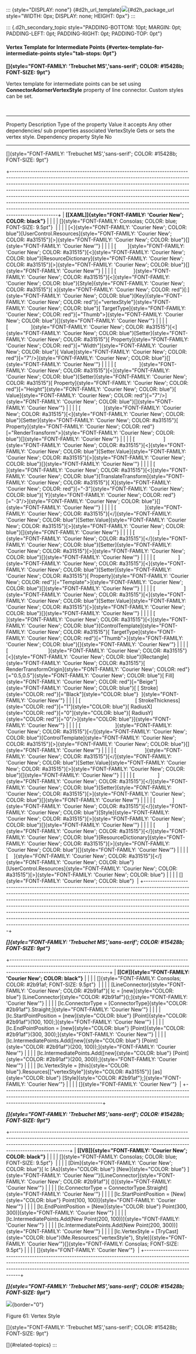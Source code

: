 ::: {style="DISPLAY: none"}
[](ms-xhelp:///?Id=d2h_url_template){#d2h_url_template}![](!package_url!){#d2h_package_url style="WIDTH: 0px; DISPLAY: none; HEIGHT: 0px"}
:::

::: {.d2h_secondary_topic style="PADDING-BOTTOM: 10pt; MARGIN: 0pt; PADDING-LEFT: 0pt; PADDING-RIGHT: 0pt; PADDING-TOP: 0pt"}
#### Vertex Template for Intermediate Points {#vertex-template-for-intermediate-points style="tab-stops: 0pt"}

**[]{style="FONT-FAMILY: 'Trebuchet MS','sans-serif'; COLOR: #15428b; FONT-SIZE: 9pt"}** 

Vertex template for intermediate points can be set using **ConnectorAdornerVertexStyle** property of line connector. Custom styles can be set.

 

  ------------- -------------------------------- ---------------------- ------------------ ---------------------------------------------------
  Property      Description                      Type of the property   Value it accepts   Any other dependencies/ sub properties associated
  VertexStyle   Gets or sets the vertex style.   Dependency property    Style              No
  ------------- -------------------------------- ---------------------- ------------------ ---------------------------------------------------

[]{style="FONT-FAMILY: 'Trebuchet MS','sans-serif'; COLOR: #15428b; FONT-SIZE: 9pt"} 

+--------------------------------------------------------------------------------------------------------------------------------------------------------------------------------------------------------------------------------------------------------------------------------------------------------------------------------------------------------------------------------------------------------------------------------------------------------------------------------------------------------------------------------------------------------------------------------------+
| **[\[XAML\]]{style="FONT-FAMILY: 'Courier New'; COLOR: black"}**                                                                                                                                                                                                                                                                                                                                                                                                                                                                                                                     |
|                                                                                                                                                                                                                                                                                                                                                                                                                                                                                                                                                                                      |
| []{style="FONT-FAMILY: Consolas; COLOR: blue; FONT-SIZE: 9.5pt"}                                                                                                                                                                                                                                                                                                                                                                                                                                                                                                                     |
|                                                                                                                                                                                                                                                                                                                                                                                                                                                                                                                                                                                      |
| [\<]{style="FONT-FAMILY: 'Courier New'; COLOR: blue"}[UserControl.Resources]{style="FONT-FAMILY: 'Courier New'; COLOR: #a31515"}[\>]{style="FONT-FAMILY: 'Courier New'; COLOR: blue"}[]{style="FONT-FAMILY: 'Courier New'"}                                                                                                                                                                                                                                                                                                                                                          |
|                                                                                                                                                                                                                                                                                                                                                                                                                                                                                                                                                                                      |
| [        ]{style="FONT-FAMILY: 'Courier New'; COLOR: #a31515"}[\<]{style="FONT-FAMILY: 'Courier New'; COLOR: blue"}[ResourceDictionary]{style="FONT-FAMILY: 'Courier New'; COLOR: #a31515"}[\>]{style="FONT-FAMILY: 'Courier New'; COLOR: blue"}[]{style="FONT-FAMILY: 'Courier New'"}                                                                                                                                                                                                                                                                                               |
|                                                                                                                                                                                                                                                                                                                                                                                                                                                                                                                                                                                      |
| [            ]{style="FONT-FAMILY: 'Courier New'; COLOR: #a31515"}[\<]{style="FONT-FAMILY: 'Courier New'; COLOR: blue"}[Style]{style="FONT-FAMILY: 'Courier New'; COLOR: #a31515"}[ x]{style="FONT-FAMILY: 'Courier New'; COLOR: red"}[:]{style="FONT-FAMILY: 'Courier New'; COLOR: blue"}[Key]{style="FONT-FAMILY: 'Courier New'; COLOR: red"}[=\"vertexStyle\"]{style="FONT-FAMILY: 'Courier New'; COLOR: blue"}[ TargetType]{style="FONT-FAMILY: 'Courier New'; COLOR: red"}[=\"Thumb\"\>]{style="FONT-FAMILY: 'Courier New'; COLOR: blue"}[]{style="FONT-FAMILY: 'Courier New'"} |
|                                                                                                                                                                                                                                                                                                                                                                                                                                                                                                                                                                                      |
| [                ]{style="FONT-FAMILY: 'Courier New'; COLOR: #a31515"}[\<]{style="FONT-FAMILY: 'Courier New'; COLOR: blue"}[Setter]{style="FONT-FAMILY: 'Courier New'; COLOR: #a31515"}[ Property]{style="FONT-FAMILY: 'Courier New'; COLOR: red"}[=\"Width\"]{style="FONT-FAMILY: 'Courier New'; COLOR: blue"}[ Value]{style="FONT-FAMILY: 'Courier New'; COLOR: red"}[=\"7\"/\>]{style="FONT-FAMILY: 'Courier New'; COLOR: blue"}[]{style="FONT-FAMILY: 'Courier New'"}                                                                                                            |
|                                                                                                                                                                                                                                                                                                                                                                                                                                                                                                                                                                                      |
| [                ]{style="FONT-FAMILY: 'Courier New'; COLOR: #a31515"}[\<]{style="FONT-FAMILY: 'Courier New'; COLOR: blue"}[Setter]{style="FONT-FAMILY: 'Courier New'; COLOR: #a31515"}[ Property]{style="FONT-FAMILY: 'Courier New'; COLOR: red"}[=\"Height\"]{style="FONT-FAMILY: 'Courier New'; COLOR: blue"}[ Value]{style="FONT-FAMILY: 'Courier New'; COLOR: red"}[=\"7\"/\>]{style="FONT-FAMILY: 'Courier New'; COLOR: blue"}[]{style="FONT-FAMILY: 'Courier New'"}                                                                                                           |
|                                                                                                                                                                                                                                                                                                                                                                                                                                                                                                                                                                                      |
| [                ]{style="FONT-FAMILY: 'Courier New'; COLOR: #a31515"}[\<]{style="FONT-FAMILY: 'Courier New'; COLOR: blue"}[Setter]{style="FONT-FAMILY: 'Courier New'; COLOR: #a31515"}[ Property]{style="FONT-FAMILY: 'Courier New'; COLOR: red"}[=\"RenderTransform\"\>]{style="FONT-FAMILY: 'Courier New'; COLOR: blue"}[]{style="FONT-FAMILY: 'Courier New'"}                                                                                                                                                                                                                    |
|                                                                                                                                                                                                                                                                                                                                                                                                                                                                                                                                                                                      |
| [                    ]{style="FONT-FAMILY: 'Courier New'; COLOR: #a31515"}[\<]{style="FONT-FAMILY: 'Courier New'; COLOR: blue"}[Setter.Value]{style="FONT-FAMILY: 'Courier New'; COLOR: #a31515"}[\>]{style="FONT-FAMILY: 'Courier New'; COLOR: blue"}[]{style="FONT-FAMILY: 'Courier New'"}                                                                                                                                                                                                                                                                                         |
|                                                                                                                                                                                                                                                                                                                                                                                                                                                                                                                                                                                      |
| [                        ]{style="FONT-FAMILY: 'Courier New'; COLOR: #a31515"}[\<]{style="FONT-FAMILY: 'Courier New'; COLOR: blue"}[TranslateTransform]{style="FONT-FAMILY: 'Courier New'; COLOR: #a31515"}[ X]{style="FONT-FAMILY: 'Courier New'; COLOR: red"}[=\"-3\"]{style="FONT-FAMILY: 'Courier New'; COLOR: blue"}[ Y]{style="FONT-FAMILY: 'Courier New'; COLOR: red"}[=\"-3\"/\>]{style="FONT-FAMILY: 'Courier New'; COLOR: blue"}[]{style="FONT-FAMILY: 'Courier New'"}                                                                                                     |
|                                                                                                                                                                                                                                                                                                                                                                                                                                                                                                                                                                                      |
| [                    ]{style="FONT-FAMILY: 'Courier New'; COLOR: #a31515"}[\</]{style="FONT-FAMILY: 'Courier New'; COLOR: blue"}[Setter.Value]{style="FONT-FAMILY: 'Courier New'; COLOR: #a31515"}[\>]{style="FONT-FAMILY: 'Courier New'; COLOR: blue"}[]{style="FONT-FAMILY: 'Courier New'"}                                                                                                                                                                                                                                                                                        |
|                                                                                                                                                                                                                                                                                                                                                                                                                                                                                                                                                                                      |
| [                ]{style="FONT-FAMILY: 'Courier New'; COLOR: #a31515"}[\</]{style="FONT-FAMILY: 'Courier New'; COLOR: blue"}[Setter]{style="FONT-FAMILY: 'Courier New'; COLOR: #a31515"}[\>]{style="FONT-FAMILY: 'Courier New'; COLOR: blue"}[]{style="FONT-FAMILY: 'Courier New'"}                                                                                                                                                                                                                                                                                                  |
|                                                                                                                                                                                                                                                                                                                                                                                                                                                                                                                                                                                      |
| [                ]{style="FONT-FAMILY: 'Courier New'; COLOR: #a31515"}[\<]{style="FONT-FAMILY: 'Courier New'; COLOR: blue"}[Setter]{style="FONT-FAMILY: 'Courier New'; COLOR: #a31515"}[ Property]{style="FONT-FAMILY: 'Courier New'; COLOR: red"}[=\"Template\"\>]{style="FONT-FAMILY: 'Courier New'; COLOR: blue"}[]{style="FONT-FAMILY: 'Courier New'"}                                                                                                                                                                                                                           |
|                                                                                                                                                                                                                                                                                                                                                                                                                                                                                                                                                                                      |
| [                    ]{style="FONT-FAMILY: 'Courier New'; COLOR: #a31515"}[\<]{style="FONT-FAMILY: 'Courier New'; COLOR: blue"}[Setter.Value]{style="FONT-FAMILY: 'Courier New'; COLOR: #a31515"}[\>]{style="FONT-FAMILY: 'Courier New'; COLOR: blue"}[]{style="FONT-FAMILY: 'Courier New'"}                                                                                                                                                                                                                                                                                         |
|                                                                                                                                                                                                                                                                                                                                                                                                                                                                                                                                                                                      |
| [                        ]{style="FONT-FAMILY: 'Courier New'; COLOR: #a31515"}[\<]{style="FONT-FAMILY: 'Courier New'; COLOR: blue"}[ControlTemplate]{style="FONT-FAMILY: 'Courier New'; COLOR: #a31515"}[ TargetType]{style="FONT-FAMILY: 'Courier New'; COLOR: red"}[=\"Thumb\"\>]{style="FONT-FAMILY: 'Courier New'; COLOR: blue"}[]{style="FONT-FAMILY: 'Courier New'"}                                                                                                                                                                                                           |
|                                                                                                                                                                                                                                                                                                                                                                                                                                                                                                                                                                                      |
| [                            ]{style="FONT-FAMILY: 'Courier New'; COLOR: #a31515"}[\<]{style="FONT-FAMILY: 'Courier New'; COLOR: blue"}[Rectangle]{style="FONT-FAMILY: 'Courier New'; COLOR: #a31515"}[ RenderTransformOrigin]{style="FONT-FAMILY: 'Courier New'; COLOR: red"}[=\"0.5,0.5\"]{style="FONT-FAMILY: 'Courier New'; COLOR: blue"}[ Fill]{style="FONT-FAMILY: 'Courier New'; COLOR: red"}[=\"Beige\"]{style="FONT-FAMILY: 'Courier New'; COLOR: blue"}[ [ Stroke]{style="COLOR: red"}[=\"Black\"]{style="COLOR: blue"}  ]{style="FONT-FAMILY: 'Courier New'"}             |
|                                                                                                                                                                                                                                                                                                                                                                                                                                                                                                                                                                                      |
| [                                      [ StrokeThickness]{style="COLOR: red"}[=\"1\"]{style="COLOR: blue"}[ RadiusX]{style="COLOR: red"}[=\"0\"]{style="COLOR: blue"}[ RadiusY]{style="COLOR: red"}[=\"0\"/\>]{style="COLOR: blue"}]{style="FONT-FAMILY: 'Courier New'"}                                                                                                                                                                                                                                                                                                             |
|                                                                                                                                                                                                                                                                                                                                                                                                                                                                                                                                                                                      |
| [                        ]{style="FONT-FAMILY: 'Courier New'; COLOR: #a31515"}[\</]{style="FONT-FAMILY: 'Courier New'; COLOR: blue"}[ControlTemplate]{style="FONT-FAMILY: 'Courier New'; COLOR: #a31515"}[\>]{style="FONT-FAMILY: 'Courier New'; COLOR: blue"}[]{style="FONT-FAMILY: 'Courier New'"}                                                                                                                                                                                                                                                                                 |
|                                                                                                                                                                                                                                                                                                                                                                                                                                                                                                                                                                                      |
| [                    ]{style="FONT-FAMILY: 'Courier New'; COLOR: #a31515"}[\</]{style="FONT-FAMILY: 'Courier New'; COLOR: blue"}[Setter.Value]{style="FONT-FAMILY: 'Courier New'; COLOR: #a31515"}[\>]{style="FONT-FAMILY: 'Courier New'; COLOR: blue"}[]{style="FONT-FAMILY: 'Courier New'"}                                                                                                                                                                                                                                                                                        |
|                                                                                                                                                                                                                                                                                                                                                                                                                                                                                                                                                                                      |
| [                ]{style="FONT-FAMILY: 'Courier New'; COLOR: #a31515"}[\</]{style="FONT-FAMILY: 'Courier New'; COLOR: blue"}[Setter]{style="FONT-FAMILY: 'Courier New'; COLOR: #a31515"}[\>]{style="FONT-FAMILY: 'Courier New'; COLOR: blue"}[]{style="FONT-FAMILY: 'Courier New'"}                                                                                                                                                                                                                                                                                                  |
|                                                                                                                                                                                                                                                                                                                                                                                                                                                                                                                                                                                      |
| [            ]{style="FONT-FAMILY: 'Courier New'; COLOR: #a31515"}[\</]{style="FONT-FAMILY: 'Courier New'; COLOR: blue"}[Style]{style="FONT-FAMILY: 'Courier New'; COLOR: #a31515"}[\>]{style="FONT-FAMILY: 'Courier New'; COLOR: blue"}[]{style="FONT-FAMILY: 'Courier New'"}                                                                                                                                                                                                                                                                                                       |
|                                                                                                                                                                                                                                                                                                                                                                                                                                                                                                                                                                                      |
| [        ]{style="FONT-FAMILY: 'Courier New'; COLOR: #a31515"}[\</]{style="FONT-FAMILY: 'Courier New'; COLOR: blue"}[ResourceDictionary]{style="FONT-FAMILY: 'Courier New'; COLOR: #a31515"}[\>]{style="FONT-FAMILY: 'Courier New'; COLOR: blue"}[]{style="FONT-FAMILY: 'Courier New'"}                                                                                                                                                                                                                                                                                              |
|                                                                                                                                                                                                                                                                                                                                                                                                                                                                                                                                                                                      |
| [    ]{style="FONT-FAMILY: 'Courier New'; COLOR: #a31515"}[\</]{style="FONT-FAMILY: 'Courier New'; COLOR: blue"}[UserControl.Resources]{style="FONT-FAMILY: 'Courier New'; COLOR: #a31515"}[\>]{style="FONT-FAMILY: 'Courier New'; COLOR: blue"}                                                                                                                                                                                                                                                                                                                                     |
|                                                                                                                                                                                                                                                                                                                                                                                                                                                                                                                                                                                      |
| []{style="FONT-FAMILY: 'Courier New'; COLOR: blue"}                                                                                                                                                                                                                                                                                                                                                                                                                                                                                                                                  |
+--------------------------------------------------------------------------------------------------------------------------------------------------------------------------------------------------------------------------------------------------------------------------------------------------------------------------------------------------------------------------------------------------------------------------------------------------------------------------------------------------------------------------------------------------------------------------------------+

***[]{style="FONT-FAMILY: 'Trebuchet MS','sans-serif'; COLOR: #15428b; FONT-SIZE: 9pt"}*** 

+------------------------------------------------------------------------------------------------------------------------------------------------------------------------------------------------------+
| **[\[C#\]]{style="FONT-FAMILY: 'Courier New'; COLOR: black"}**                                                                                                                                       |
|                                                                                                                                                                                                      |
| []{style="FONT-FAMILY: Consolas; COLOR: #2b91af; FONT-SIZE: 9.5pt"}                                                                                                                                  |
|                                                                                                                                                                                                      |
| [LineConnector]{style="FONT-FAMILY: 'Courier New'; COLOR: #2b91af"}[ lc = [new]{style="COLOR: blue"} [LineConnector]{style="COLOR: #2b91af"}();]{style="FONT-FAMILY: 'Courier New'"}                 |
|                                                                                                                                                                                                      |
| [lc.ConnectorType = [ConnectorType]{style="COLOR: #2b91af"}.Straight;]{style="FONT-FAMILY: 'Courier New'"}                                                                                           |
|                                                                                                                                                                                                      |
| [lc.StartPointPosition = [new]{style="COLOR: blue"} [Point]{style="COLOR: #2b91af"}(100, 100);]{style="FONT-FAMILY: 'Courier New'"}                                                                  |
|                                                                                                                                                                                                      |
| [lc.EndPointPosition = [new]{style="COLOR: blue"} [Point]{style="COLOR: #2b91af"}(300, 300);]{style="FONT-FAMILY: 'Courier New'"}                                                                    |
|                                                                                                                                                                                                      |
| [lc.IntermediatePoints.Add([new]{style="COLOR: blue"} [Point]{style="COLOR: #2b91af"}(200, 100));]{style="FONT-FAMILY: 'Courier New'"}                                                               |
|                                                                                                                                                                                                      |
| [lc.IntermediatePoints.Add([new]{style="COLOR: blue"} [Point]{style="COLOR: #2b91af"}(200, 300));]{style="FONT-FAMILY: 'Courier New'"}                                                               |
|                                                                                                                                                                                                      |
| [lc.VertexStyle = [this]{style="COLOR: blue"}.Resources\[[\"vertexStyle\"]{style="COLOR: #a31515"}\] [as]{style="COLOR: blue"} [Style]{style="COLOR: #2b91af"};]{style="FONT-FAMILY: 'Courier New'"} |
|                                                                                                                                                                                                      |
| []{style="FONT-FAMILY: 'Courier New'"}                                                                                                                                                               |
+------------------------------------------------------------------------------------------------------------------------------------------------------------------------------------------------------+

***[]{style="FONT-FAMILY: 'Trebuchet MS','sans-serif'; COLOR: #15428b; FONT-SIZE: 9pt"}*** 

+-------------------------------------------------------------------------------------------------------------------------------------------------------------------------------------------------------------------------------------------------------------------+
| **[\[VB\]]{style="FONT-FAMILY: 'Courier New'; COLOR: black"}**                                                                                                                                                                                                    |
|                                                                                                                                                                                                                                                                   |
| []{style="FONT-FAMILY: Consolas; COLOR: blue; FONT-SIZE: 9.5pt"}                                                                                                                                                                                                  |
|                                                                                                                                                                                                                                                                   |
| [Dim]{style="FONT-FAMILY: 'Courier New'; COLOR: blue"}[ lc [As]{style="COLOR: blue"} [New]{style="COLOR: blue"} ]{style="FONT-FAMILY: 'Courier New'"}[LineConnector]{style="FONT-FAMILY: 'Courier New'; COLOR: #2b91af"}[ ()]{style="FONT-FAMILY: 'Courier New'"} |
|                                                                                                                                                                                                                                                                   |
| [lc.ConnectorType = ConnectorType.Straight]{style="FONT-FAMILY: 'Courier New'"}                                                                                                                                                                                   |
|                                                                                                                                                                                                                                                                   |
| [lc.StartPointPosition = [New]{style="COLOR: blue"} Point(100, 100)]{style="FONT-FAMILY: 'Courier New'"}                                                                                                                                                          |
|                                                                                                                                                                                                                                                                   |
| [lc.EndPointPosition = [New]{style="COLOR: blue"} Point(300, 300)]{style="FONT-FAMILY: 'Courier New'"}                                                                                                                                                            |
|                                                                                                                                                                                                                                                                   |
| [lc.IntermediatePoints.Add(New Point(200, 100))]{style="FONT-FAMILY: 'Courier New'"}                                                                                                                                                                              |
|                                                                                                                                                                                                                                                                   |
| [lc.IntermediatePoints.Add(New Point(200, 300))]{style="FONT-FAMILY: 'Courier New'"}                                                                                                                                                                              |
|                                                                                                                                                                                                                                                                   |
| [lc.VertexStyle = [TryCast]{style="COLOR: blue"}(Me.Resources(\"vertexStyle\"), Style)]{style="FONT-FAMILY: 'Courier New'"}[]{style="FONT-FAMILY: Consolas; FONT-SIZE: 9.5pt"}                                                                                    |
|                                                                                                                                                                                                                                                                   |
| []{style="FONT-FAMILY: 'Courier New'"}                                                                                                                                                                                                                            |
+-------------------------------------------------------------------------------------------------------------------------------------------------------------------------------------------------------------------------------------------------------------------+

***[]{style="FONT-FAMILY: 'Trebuchet MS','sans-serif'; COLOR: #15428b; FONT-SIZE: 9pt"}*** 

![](ImagesExt/image62_69.jpg){border="0"}

Figure 61: Vertex Style

[]{style="FONT-FAMILY: 'Trebuchet MS','sans-serif'; COLOR: #15428b; FONT-SIZE: 9pt"} 

[]{#related-topics}
:::
